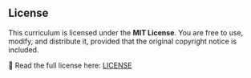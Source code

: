 ## License  
This curriculum is licensed under the **MIT License**. You are free to use, modify, and distribute it, provided that the original copyright notice is included.  

📜 Read the full license here: [LICENSE](LICENSE)
